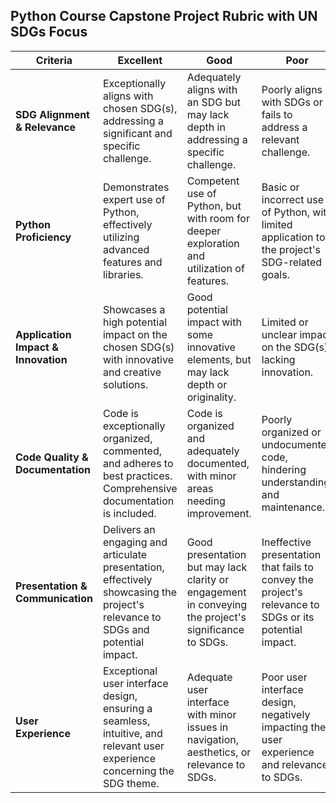 ## **Python Course Capstone Project Rubric with UN SDGs Focus**

| Criteria                          | Excellent                                                                                      | Good                                                                                         | Poor                                                                                                |
|-----------------------------------|------------------------------------------------------------------------------------------------|----------------------------------------------------------------------------------------------|-----------------------------------------------------------------------------------------------------|
| **SDG Alignment & Relevance**     | Exceptionally aligns with chosen SDG(s), addressing a significant and specific challenge.     | Adequately aligns with an SDG but may lack depth in addressing a specific challenge.         | Poorly aligns with SDGs or fails to address a relevant challenge.                                   |
| **Python Proficiency**            | Demonstrates expert use of Python, effectively utilizing advanced features and libraries.     | Competent use of Python, but with room for deeper exploration and utilization of features.  | Basic or incorrect use of Python, with limited application to the project's SDG-related goals.      |
| **Application Impact & Innovation** | Showcases a high potential impact on the chosen SDG(s) with innovative and creative solutions. | Good potential impact with some innovative elements, but may lack depth or originality.      | Limited or unclear impact on the SDG(s), lacking innovation.                                        |
| **Code Quality & Documentation**  | Code is exceptionally organized, commented, and adheres to best practices. Comprehensive documentation is included. | Code is organized and adequately documented, with minor areas needing improvement.           | Poorly organized or undocumented code, hindering understanding and maintenance.                    |
| **Presentation & Communication**  | Delivers an engaging and articulate presentation, effectively showcasing the project's relevance to SDGs and potential impact. | Good presentation but may lack clarity or engagement in conveying the project's significance to SDGs. | Ineffective presentation that fails to convey the project's relevance to SDGs or its potential impact. |
| **User Experience**               | Exceptional user interface design, ensuring a seamless, intuitive, and relevant user experience concerning the SDG theme. | Adequate user interface with minor issues in navigation, aesthetics, or relevance to SDGs.   | Poor user interface design, negatively impacting the user experience and relevance to SDGs.        |